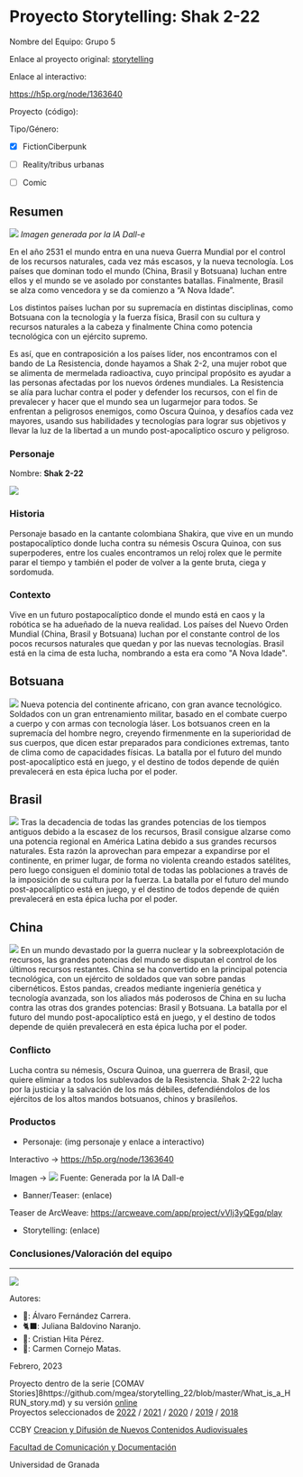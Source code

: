 

# Proyecto Storytelling: Shak 2-22

Nombre del Equipo: Grupo 5

Enlace al proyecto original: [storytelling](https://github.com/julsbana/storytelling) 
 
Enlace al interactivo: 

https://h5p.org/node/1363640
 
 
Proyecto (código): 

Tipo/Género:  
- [x] FictionCiberpunk  
- [ ] Reality/tribus urbanas  
- [ ] Comic


## Resumen

![](https://github.com/julsbana/storytelling/blob/master/cyberpunk.jpg)
_Imagen generada por la IA Dall-e_

En el año 2531 el mundo entra en una nueva Guerra Mundial por el control de los recursos naturales, cada vez más escasos, y la nueva tecnología. Los países que dominan todo el mundo (China, Brasil y Botsuana) luchan entre ellos y el mundo se ve asolado por constantes batallas. Finalmente, Brasil se alza como vencedora y se da comienzo a “A Nova Idade”. 

Los distintos países luchan por su supremacía en distintas disciplinas, como Botsuana con la tecnología y la fuerza física, Brasil con su cultura y recursos naturales a la cabeza y finalmente China como potencia tecnológica con un ejército supremo. 

Es así, que en contraposición a los países líder, nos encontramos con el bando de La Resistencia, donde hayamos a Shak 2-2, una mujer robot que se alimenta de mermelada radioactiva, cuyo principal propósito es ayudar a las personas afectadas por los nuevos órdenes mundiales. La Resistencia se alía para luchar contra el poder y defender los recursos, con el fin de prevalecer y hacer que el mundo sea un lugarmejor para todos. Se enfrentan a peligrosos enemigos, como Oscura Quinoa, y desafíos cada vez mayores, usando sus habilidades y tecnologías para lograr sus objetivos y llevar la luz de la libertad a un mundo post-apocalíptico oscuro y peligroso.


### Personaje

Nombre: **Shak 2-22**

![](https://github.com/julsbana/storytelling/blob/master/shak222.jpg)

### Historia

Personaje basado en la cantante colombiana Shakira, que vive en un mundo postapocalíptico donde lucha contra su némesis Oscura Quinoa, con sus superpoderes, entre los cuales encontramos un reloj rolex que le permite parar el tiempo y también el poder de volver a la gente bruta, ciega y sordomuda. 

### Contexto

Vive en un futuro postapocalíptico donde el mundo está en caos y la robótica se ha adueñado de la nueva realidad. Los países del Nuevo Orden Mundial (China, Brasil y Botsuana) luchan por el constante control de los pocos recursos naturales que quedan y por las nuevas tecnologías. Brasil está en la cima de esta lucha, nombrando a esta era como "A Nova Idade".

## **Botsuana**


![](https://github.com/julsbana/storytelling/blob/master/botsuana%20(2).jpg)
Nueva potencia del continente africano, con gran avance tecnológico. Soldados con un gran entrenamiento militar, basado en el combate cuerpo a cuerpo y con armas con tecnología láser. 
Los botsuanos creen en la supremacía del hombre negro, creyendo firmenmente en la superioridad de sus cuerpos, que dicen estar preparados para condiciones extremas, tanto de clima como de capacidades físicas.  La batalla por el futuro del mundo post-apocalíptico está en juego, y el destino de todos depende de quién prevalecerá en esta épica lucha por el poder.

## **Brasil**


![](https://github.com/julsbana/storytelling/blob/master/brasil.jpg)
Tras la decadencia de todas las grandes potencias de los tiempos antiguos debido a la escasez de los recursos, Brasil consigue alzarse  como una potencia regional en América Latina debido a sus grandes recursos naturales. Esta razón la aprovechan para empezar a expandirse por el continente, en primer lugar, de forma no violenta creando estados satélites, pero luego consiguen el dominio total de todas las poblaciones a través de la imposición de su cultura por la fuerza.  La batalla por el futuro del mundo post-apocalíptico está en juego, y el destino de todos depende de quién prevalecerá en esta épica lucha por el poder.


## **China**


![](https://github.com/julsbana/storytelling/blob/master/china.jpg)
En un mundo devastado por la guerra nuclear y la sobreexplotación de recursos, las grandes potencias del mundo se disputan el control de los últimos recursos restantes. China se ha convertido en la principal potencia tecnológica, con un ejército de soldados que van sobre pandas cibernéticos. Estos pandas, creados mediante ingeniería genética y tecnología avanzada, son los aliados más poderosos de China en su lucha contra las otras dos grandes potencias: Brasil y Botsuana.  La batalla por el futuro del mundo post-apocalíptico está en juego, y el destino de todos depende de quién prevalecerá en esta épica lucha por el poder.

### Conflicto 

Lucha contra su némesis, Oscura Quinoa, una guerrera de Brasil, que quiere eliminar a todos los sublevados de la Resistencia. 
Shak 2-22 lucha por la justicia y la salvación de los más débiles, defendiéndolos de los ejércitos de los altos mandos botsuanos, chinos y brasileños. 

### Productos

- Personaje: (img personaje y enlace a interactivo) 

Interactivo → https://h5p.org/node/1363640

Imagen → 
![](https://github.com/julsbana/storytelling/blob/master/shak2-22.jpg)
Fuente: Generada por la IA Dall-e

- Banner/Teaser:  (enlace) 
 
 Teaser de ArcWeave:
 https://arcweave.com/app/project/vVlj3yQEgq/play 

- Storytelling: (enlace) 




### Conclusiones/Valoración del equipo

------
![](https://upload.wikimedia.org/wikipedia/commons/thumb/6/62/CC-BY-SA-Andere_Wikis_%28v%29.svg/200px-CC-BY-SA-Andere_Wikis_%28v%29.svg.png)


Autores:  
<!---
Incluir lista de personas del grupo 
Se puede añadir enlace a página personal de github o lo que se quiera...(optativo)
-->

- 🕺: Álvaro Fernández Carrera.
- 🐈‍⬛: Juliana Baldovino Naranjo.
- 🍞: Cristian Hita Pérez.
- 🥘: Carmen Cornejo Matas.

<!---
Lista completa de emojis de markDown - https://gist.github.com/rxaviers/7360908) 
-->



Febrero, 2023

Proyecto dentro de la serie [COMAV Stories]8https://github.com/mgea/storytelling_22/blob/master/What_is_a_HRUN_story.md) y su versión [online](https://utopolis.ugr.es/media/HRUN/)  
Proyectos seleccionados de [2022](https://github.com/mgea/storytelling/blob/master/2022/readme.md) / [2021](https://github.com/mgea/storytelling/blob/master/2021/readme.md) / [2020](https://github.com/mgea/storytelling/blob/master/2020/readme.md)  / 
[2019](https://github.com/mgea/storytelling/blob/master/2019/readme.md) / [2018](https://github.com/mgea/storytelling/blob/master/2018/readme.md) 

CCBY [Creacion y Difusión de Nuevos Contenidos Audiovisuales](http://utopolis.ugr.es/medialab)

[Facultad de Comunicación y Documentación](http://fcd.ugr.es)

Universidad de Granada
